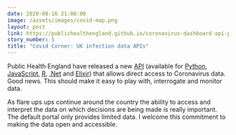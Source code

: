```yaml
---
date: 2020-08-16 21:00:00
image: /assets/images/covid-map.png
layout: post
link: https://publichealthengland.github.io/coronavirus-dashboard-api-python-sdk/
story_number: 5
title: "Covid Corner: UK infection data APIs"
---
```


Public Health England have released a new [API](https://coronavirus.data.gov.uk/developers-guide) (available for [Python](https://publichealthengland.github.io/coronavirus-dashboard-api-python-sdk/), [JavaScript](https://github.com/publichealthengland/coronavirus-dashboard-api-javascript-sdk), [R](https://github.com/publichealthengland/coronavirus-dashboard-api-R-sdk), [.Net](https://github.com/publichealthengland/coronavirus-dashboard-api-net-sdk) and [Elixir](https://github.com/publichealthengland/coronavirus-dashboard-api-elixir-sdk)) that allows direct access to Coronavirus data. Good news. This should make it easy to play with, interrogate and monitor data.

As flare ups ups continue around the country the ability to access and interpret the data on which decisions are being made is really important. The default portal only provides limited data. I welcome this commitment to making the data open and accessible.


